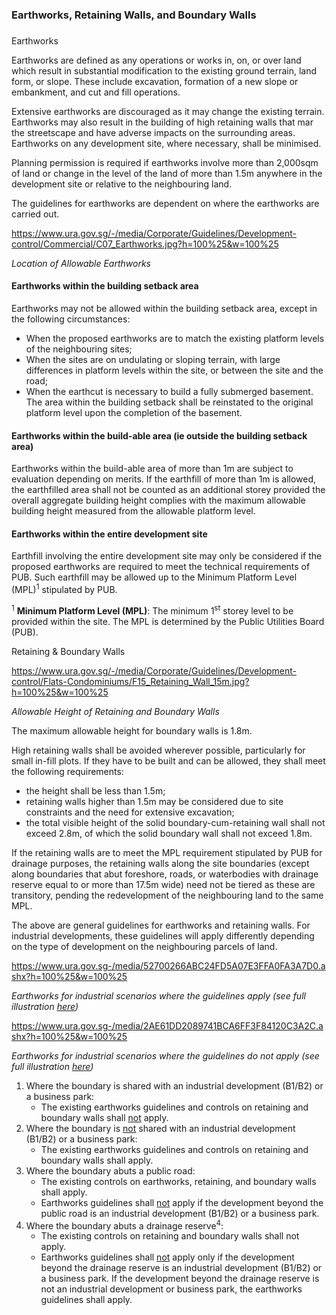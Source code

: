 ### Earthworks, Retaining Walls, and Boundary Walls

### 

<a href="#Table-3" class="collapsible collapsed"
data-toggle="collapse"></a>

Earthworks

Earthworks are defined as any operations or works in, on, or over land
which result in substantial modification to the existing ground terrain,
land form, or slope. These include excavation, formation of a new slope
or embankment, and cut and fill operations.

Extensive earthworks are discouraged as it may change the existing
terrain. Earthworks may also result in the building of high retaining
walls that mar the streetscape and have adverse impacts on the
surrounding areas. Earthworks on any development site, where necessary,
shall be minimised.

Planning permission is required if earthworks involve more than 2,000sqm
of land or change in the level of the land of more than 1.5m anywhere in
the development site or relative to the neighbouring land.

The guidelines for earthworks are dependent on where the earthworks are
carried out.

<https://www.ura.gov.sg/-/media/Corporate/Guidelines/Development-control/Commercial/C07_Earthworks.jpg?h=100%25&w=100%25>

*Location of Allowable Earthworks*

<a href="#Earthworks-Setback" class="collapsible collapsed"
data-parent="#Table-31" data-toggle="collapse"></a>

#### Earthworks within the building setback area

Earthworks may not be allowed within the building setback area, except
in the following circumstances:

-   When the proposed earthworks are to match the existing platform
    levels of the neighbouring sites;
-   When the sites are on undulating or sloping terrain, with large
    differences in platform levels within the site, or between the site
    and the road;
-   When the earthcut is necessary to build a fully submerged basement.
    The area within the building setback shall be reinstated to the
    original platform level upon the completion of the basement.

<a href="#Earthworks-Buildable" class="collapsible collapsed"
data-parent="#Table-31" data-toggle="collapse"></a>

#### Earthworks within the build-able area (ie outside the building setback area)

Earthworks within the build-able area of more than 1m are subject to
evaluation depending on merits. If the earthfill of more than 1m is
allowed, the earthfilled area shall not be counted as an additional
storey provided the overall aggregate building height complies with the
maximum allowable building height measured from the allowable platform
level.

<a href="#Earthworks-Site" class="collapsible collapsed"
data-parent="#Table-31" data-toggle="collapse"></a>

#### Earthworks within the entire development site

Earthfill involving the entire development site may only be considered
if the proposed earthworks are required to meet the technical
requirements of PUB. Such earthfill may be allowed up to the Minimum
Platform Level (MPL)<sup>1</sup> stipulated by PUB.

<sup>1</sup> **Minimum Platform Level (MPL)**: The minimum
1<sup>st</sup> storey level to be provided within the site. The MPL is
determined by the Public Utilities Board (PUB).

<a href="#Retaining-Walls" class="collapsible collapsed"
data-toggle="collapse"></a>

Retaining & Boundary Walls

<https://www.ura.gov.sg/-/media/Corporate/Guidelines/Development-control/Flats-Condominiums/F15_Retaining_Wall_15m.jpg?h=100%25&w=100%25>

*Allowable Height of Retaining and Boundary Walls*

The maximum allowable height for boundary walls is 1.8m.

High retaining walls shall be avoided wherever possible, particularly
for small in-fill plots. If they have to be built and can be allowed,
they shall meet the following requirements:

-   the height shall be less than 1.5m;
-   retaining walls higher than 1.5m may be considered due to site
    constraints and the need for extensive excavation;
-   the total visible height of the solid boundary-cum-retaining wall
    shall not exceed 2.8m, of which the solid boundary wall shall not
    exceed 1.8m.

If the retaining walls are to meet the MPL requirement stipulated by PUB
for drainage purposes, the retaining walls along the site boundaries
(except along boundaries that abut foreshore, roads, or waterbodies with
drainage reserve equal to or more than 17.5m wide) need not be tiered as
these are transitory, pending the redevelopment of the neighbouring land
to the same MPL.

The above are general guidelines for earthworks and retaining walls. For
industrial developments, these guidelines will apply differently
depending on the type of development on the neighbouring parcels of
land.

<https://www.ura.gov.sg-/media/52700266ABC24FD5A07E3FFA0FA3A7D0.ashx?h=100%25&w=100%25>

*Earthworks for industrial scenarios where the guidelines apply (see
full illustration
<a href="-/media/52700266ABC24FD5A07E3FFA0FA3A7D0.ashx"
target="_blank">here</a>)*

<https://www.ura.gov.sg-/media/2AE61DD2089741BCA6FF3F84120C3A2C.ashx?h=100%25&w=100%25>

*Earthworks for industrial scenarios where the guidelines do not apply
(see full illustration
<a href="-/media/2AE61DD2089741BCA6FF3F84120C3A2C.ashx"
target="_blank">here</a>)*

1.  Where the boundary is shared with an industrial development (B1/B2)
    or a business park:
    -   The existing earthworks guidelines and controls on retaining and
        boundary walls
        shall <span style="text-decoration: underline;">not</span>
        apply.
2.  Where the boundary is
    <span style="text-decoration: underline;">not</span> shared with an
    industrial development (B1/B2) or a business park:
    -   The existing earthworks guidelines and controls on retaining and
        boundary walls shall apply.
3.  Where the boundary abuts a public road:
    -   The existing controls on earthworks, retaining, and boundary
        walls shall apply.
    -   Earthworks guidelines
        shall <span style="text-decoration: underline;">not</span> apply
        if the development beyond the public road is an industrial
        development (B1/B2) or a business park.
4.  Where the boundary abuts a drainage reserve<sup>4</sup>:
    -   The existing controls on retaining and boundary walls shall not
        apply.
    -   Earthworks guidelines shall
        <span style="text-decoration: underline;">not</span> apply only
        if the development beyond the drainage reserve is an industrial
        development (B1/B2) or a business park. If the development
        beyond the drainage reserve is not an industrial development or
        business park, the earthworks guidelines shall apply.
